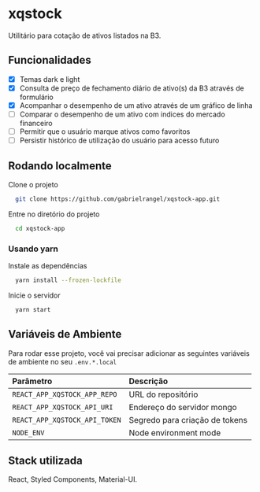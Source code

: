 # xqstock

Utilitário para cotação de ativos listados na B3.

## Funcionalidades

- [X] Temas dark e light
- [X] Consulta de preço de fechamento diário de ativo(s) da B3 através de formulário
- [X] Acompanhar o desempenho de um ativo através de um gráfico de linha
- [ ] Comparar o desempenho de um ativo com indices do mercado financeiro
- [ ] Permitir que o usuário marque ativos como favoritos
- [ ] Persistir histórico de utilização do usuário para acesso futuro

## Rodando localmente

Clone o projeto

```bash
  git clone https://github.com/gabrielrangel/xqstock-app.git
```

Entre no diretório do projeto

```bash
  cd xqstock-app
```

### Usando yarn

Instale as dependências

```bash
  yarn install --frozen-lockfile
```

Inicie o servidor

```bash
  yarn start
```

## Variáveis de Ambiente

Para rodar esse projeto, você vai precisar adicionar as seguintes variáveis de ambiente no seu `.env.*.local`

| Parâmetro                     | Descrição                                                              |
| :----------                   | :-------------------------------------------------                     |
| `REACT_APP_XQSTOCK_APP_REPO`  | URL do repositório                                                     |
| `REACT_APP_XQSTOCK_API_URI`   | Endereço do servidor mongo                                             |
| `REACT_APP_XQSTOCK_API_TOKEN` | Segredo para criação de tokens                                         |
| `NODE_ENV`                    | Node environment mode                                                  |

## Stack utilizada

React, Styled Components, Material-UI.
